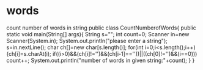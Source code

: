 # words
count number of words in string
public class CountNumberofWords{
public static void main(String[] args){
String s="";
int count=0;
Scanner in=new Scanner(System.in);
System.out.println("please enter a string");
s=in.nextLine();
char ch[]=new char[s.length()];
for(int i=0;i<s.length();i++)
{ch[i]=s.charAt(i);
if((i>0)&&(ch[i]!='')&&(ch[i-1]==''))||((ch[0]!='')&&(i==0)))
count++;
System.out.println("number of words in given string:"+count);
}
}
